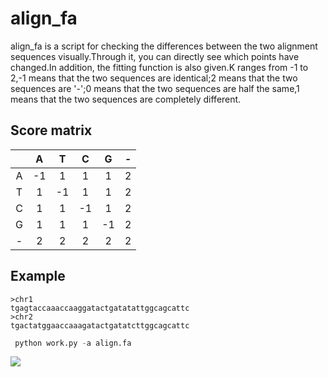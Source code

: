 # align_fa

align_fa is a script for checking the differences between the two alignment sequences visually.Through it, you can directly see which points have changed.In addition, the fitting function is also given.K ranges from -1 to 2,-1 means that the two sequences are identical;2 means that the two sequences are '-';0 means that the two sequences are half the same,1 means that the two sequences are completely different.

## Score matrix

|      |   A   |   T   |   C   |   G   |   -   |
| :--: | :--:  | :--:  | :--:  | :--:  | :--:  |
|   A  |   -1  |   1    |    1   |   1   |   2    |
|   T  |   1   |   -1   |   1   |   1    |    2   |
|   C  |   1   |    1   |   -1   |    1   |    2   |
|   G  |   1   |    1   |    1   |   -1    |    2   |
|   -  |    2  |    2   |   2    |   2     |    2   |

## Example
```
>chr1
tgagtaccaaaccaaggatactgatatattggcagcattc
>chr2
tgactatggaaccaaagatactgatatcttggcagcattc
```
```python
 python work.py -a align.fa
```
![](https://i.loli.net/2019/07/24/5d382ae355a0787430.png)
